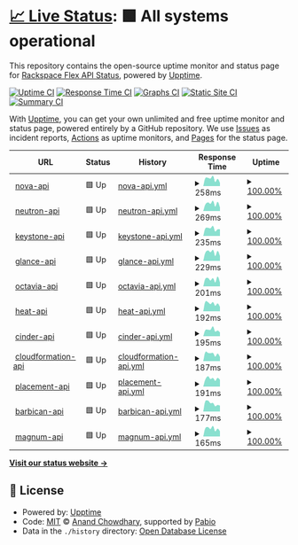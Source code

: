 # [📈 Live Status](https://status.api.dfw3.rackspacecloud.com/): <!--live status--> **🟩 All systems operational**

This repository contains the open-source uptime monitor and status page for [Rackspace Flex API Status](https://status.api.dfw3.rackspacecloud.com/), powered by [Upptime](https://github.com/upptime/upptime).

[![Uptime CI](https://github.com/the2hill/rs-flex-uptime-dfw/workflows/Uptime%20CI/badge.svg)](https://github.com/the2hill/rs-flex-uptime-dfw/actions?query=workflow%3A%22Uptime+CI%22)
[![Response Time CI](https://github.com/the2hill/rs-flex-uptime-dfw/workflows/Response%20Time%20CI/badge.svg)](https://github.com/the2hill/rs-flex-uptime-dfw/actions?query=workflow%3A%22Response+Time+CI%22)
[![Graphs CI](https://github.com/the2hill/rs-flex-uptime-dfw/workflows/Graphs%20CI/badge.svg)](https://github.com/the2hill/rs-flex-uptime-dfw/actions?query=workflow%3A%22Graphs+CI%22)
[![Static Site CI](https://github.com/the2hill/rs-flex-uptime-dfw/workflows/Static%20Site%20CI/badge.svg)](https://github.com/the2hill/rs-flex-uptime-dfw/actions?query=workflow%3A%22Static+Site+CI%22)
[![Summary CI](https://github.com/the2hill/rs-flex-uptime-dfw/workflows/Summary%20CI/badge.svg)](https://github.com/the2hill/rs-flex-uptime-dfw/actions?query=workflow%3A%22Summary+CI%22)

With [Upptime](https://upptime.js.org), you can get your own unlimited and free uptime monitor and status page, powered entirely by a GitHub repository. We use [Issues](https://github.com/the2hill/rs-flex-uptime-dfw/issues) as incident reports, [Actions](https://github.com/the2hill/rs-flex-uptime-dfw/actions) as uptime monitors, and [Pages](https://status.api.dfw3.rackspacecloud.com/) for the status page.

<!--start: status pages-->
<!-- This summary is generated by Upptime (https://github.com/upptime/upptime) -->
<!-- Do not edit this manually, your changes will be overwritten -->
<!-- prettier-ignore -->
| URL | Status | History | Response Time | Uptime |
| --- | ------ | ------- | ------------- | ------ |
| <img alt="" src="https://icons.duckduckgo.com/ip3/nova.api.dfw3.rackspacecloud.com.ico" height="13"> [nova-api](https://nova.api.dfw3.rackspacecloud.com) | 🟩 Up | [nova-api.yml](https://github.com/the2hill/rs-flex-uptime-dfw/commits/HEAD/history/nova-api.yml) | <details><summary><img alt="Response time graph" src="./graphs/nova-api/response-time-week.png" height="20"> 258ms</summary><br><a href="https://status.api.dfw3.rackspacecloud.com/history/nova-api"><img alt="Response time 292" src="https://img.shields.io/endpoint?url=https%3A%2F%2Fraw.githubusercontent.com%2Fthe2hill%2Frs-flex-uptime-dfw%2FHEAD%2Fapi%2Fnova-api%2Fresponse-time.json"></a><br><a href="https://status.api.dfw3.rackspacecloud.com/history/nova-api"><img alt="24-hour response time 368" src="https://img.shields.io/endpoint?url=https%3A%2F%2Fraw.githubusercontent.com%2Fthe2hill%2Frs-flex-uptime-dfw%2FHEAD%2Fapi%2Fnova-api%2Fresponse-time-day.json"></a><br><a href="https://status.api.dfw3.rackspacecloud.com/history/nova-api"><img alt="7-day response time 258" src="https://img.shields.io/endpoint?url=https%3A%2F%2Fraw.githubusercontent.com%2Fthe2hill%2Frs-flex-uptime-dfw%2FHEAD%2Fapi%2Fnova-api%2Fresponse-time-week.json"></a><br><a href="https://status.api.dfw3.rackspacecloud.com/history/nova-api"><img alt="30-day response time 244" src="https://img.shields.io/endpoint?url=https%3A%2F%2Fraw.githubusercontent.com%2Fthe2hill%2Frs-flex-uptime-dfw%2FHEAD%2Fapi%2Fnova-api%2Fresponse-time-month.json"></a><br><a href="https://status.api.dfw3.rackspacecloud.com/history/nova-api"><img alt="1-year response time 292" src="https://img.shields.io/endpoint?url=https%3A%2F%2Fraw.githubusercontent.com%2Fthe2hill%2Frs-flex-uptime-dfw%2FHEAD%2Fapi%2Fnova-api%2Fresponse-time-year.json"></a></details> | <details><summary><a href="https://status.api.dfw3.rackspacecloud.com/history/nova-api">100.00%</a></summary><a href="https://status.api.dfw3.rackspacecloud.com/history/nova-api"><img alt="All-time uptime 99.91%" src="https://img.shields.io/endpoint?url=https%3A%2F%2Fraw.githubusercontent.com%2Fthe2hill%2Frs-flex-uptime-dfw%2FHEAD%2Fapi%2Fnova-api%2Fuptime.json"></a><br><a href="https://status.api.dfw3.rackspacecloud.com/history/nova-api"><img alt="24-hour uptime 100.00%" src="https://img.shields.io/endpoint?url=https%3A%2F%2Fraw.githubusercontent.com%2Fthe2hill%2Frs-flex-uptime-dfw%2FHEAD%2Fapi%2Fnova-api%2Fuptime-day.json"></a><br><a href="https://status.api.dfw3.rackspacecloud.com/history/nova-api"><img alt="7-day uptime 100.00%" src="https://img.shields.io/endpoint?url=https%3A%2F%2Fraw.githubusercontent.com%2Fthe2hill%2Frs-flex-uptime-dfw%2FHEAD%2Fapi%2Fnova-api%2Fuptime-week.json"></a><br><a href="https://status.api.dfw3.rackspacecloud.com/history/nova-api"><img alt="30-day uptime 100.00%" src="https://img.shields.io/endpoint?url=https%3A%2F%2Fraw.githubusercontent.com%2Fthe2hill%2Frs-flex-uptime-dfw%2FHEAD%2Fapi%2Fnova-api%2Fuptime-month.json"></a><br><a href="https://status.api.dfw3.rackspacecloud.com/history/nova-api"><img alt="1-year uptime 99.91%" src="https://img.shields.io/endpoint?url=https%3A%2F%2Fraw.githubusercontent.com%2Fthe2hill%2Frs-flex-uptime-dfw%2FHEAD%2Fapi%2Fnova-api%2Fuptime-year.json"></a></details>
| <img alt="" src="https://icons.duckduckgo.com/ip3/neutron.api.dfw3.rackspacecloud.com.ico" height="13"> [neutron-api](https://neutron.api.dfw3.rackspacecloud.com) | 🟩 Up | [neutron-api.yml](https://github.com/the2hill/rs-flex-uptime-dfw/commits/HEAD/history/neutron-api.yml) | <details><summary><img alt="Response time graph" src="./graphs/neutron-api/response-time-week.png" height="20"> 269ms</summary><br><a href="https://status.api.dfw3.rackspacecloud.com/history/neutron-api"><img alt="Response time 252" src="https://img.shields.io/endpoint?url=https%3A%2F%2Fraw.githubusercontent.com%2Fthe2hill%2Frs-flex-uptime-dfw%2FHEAD%2Fapi%2Fneutron-api%2Fresponse-time.json"></a><br><a href="https://status.api.dfw3.rackspacecloud.com/history/neutron-api"><img alt="24-hour response time 355" src="https://img.shields.io/endpoint?url=https%3A%2F%2Fraw.githubusercontent.com%2Fthe2hill%2Frs-flex-uptime-dfw%2FHEAD%2Fapi%2Fneutron-api%2Fresponse-time-day.json"></a><br><a href="https://status.api.dfw3.rackspacecloud.com/history/neutron-api"><img alt="7-day response time 269" src="https://img.shields.io/endpoint?url=https%3A%2F%2Fraw.githubusercontent.com%2Fthe2hill%2Frs-flex-uptime-dfw%2FHEAD%2Fapi%2Fneutron-api%2Fresponse-time-week.json"></a><br><a href="https://status.api.dfw3.rackspacecloud.com/history/neutron-api"><img alt="30-day response time 242" src="https://img.shields.io/endpoint?url=https%3A%2F%2Fraw.githubusercontent.com%2Fthe2hill%2Frs-flex-uptime-dfw%2FHEAD%2Fapi%2Fneutron-api%2Fresponse-time-month.json"></a><br><a href="https://status.api.dfw3.rackspacecloud.com/history/neutron-api"><img alt="1-year response time 252" src="https://img.shields.io/endpoint?url=https%3A%2F%2Fraw.githubusercontent.com%2Fthe2hill%2Frs-flex-uptime-dfw%2FHEAD%2Fapi%2Fneutron-api%2Fresponse-time-year.json"></a></details> | <details><summary><a href="https://status.api.dfw3.rackspacecloud.com/history/neutron-api">100.00%</a></summary><a href="https://status.api.dfw3.rackspacecloud.com/history/neutron-api"><img alt="All-time uptime 99.93%" src="https://img.shields.io/endpoint?url=https%3A%2F%2Fraw.githubusercontent.com%2Fthe2hill%2Frs-flex-uptime-dfw%2FHEAD%2Fapi%2Fneutron-api%2Fuptime.json"></a><br><a href="https://status.api.dfw3.rackspacecloud.com/history/neutron-api"><img alt="24-hour uptime 100.00%" src="https://img.shields.io/endpoint?url=https%3A%2F%2Fraw.githubusercontent.com%2Fthe2hill%2Frs-flex-uptime-dfw%2FHEAD%2Fapi%2Fneutron-api%2Fuptime-day.json"></a><br><a href="https://status.api.dfw3.rackspacecloud.com/history/neutron-api"><img alt="7-day uptime 100.00%" src="https://img.shields.io/endpoint?url=https%3A%2F%2Fraw.githubusercontent.com%2Fthe2hill%2Frs-flex-uptime-dfw%2FHEAD%2Fapi%2Fneutron-api%2Fuptime-week.json"></a><br><a href="https://status.api.dfw3.rackspacecloud.com/history/neutron-api"><img alt="30-day uptime 100.00%" src="https://img.shields.io/endpoint?url=https%3A%2F%2Fraw.githubusercontent.com%2Fthe2hill%2Frs-flex-uptime-dfw%2FHEAD%2Fapi%2Fneutron-api%2Fuptime-month.json"></a><br><a href="https://status.api.dfw3.rackspacecloud.com/history/neutron-api"><img alt="1-year uptime 99.93%" src="https://img.shields.io/endpoint?url=https%3A%2F%2Fraw.githubusercontent.com%2Fthe2hill%2Frs-flex-uptime-dfw%2FHEAD%2Fapi%2Fneutron-api%2Fuptime-year.json"></a></details>
| <img alt="" src="https://icons.duckduckgo.com/ip3/keystone.api.dfw3.rackspacecloud.com.ico" height="13"> [keystone-api](https://keystone.api.dfw3.rackspacecloud.com/v3) | 🟩 Up | [keystone-api.yml](https://github.com/the2hill/rs-flex-uptime-dfw/commits/HEAD/history/keystone-api.yml) | <details><summary><img alt="Response time graph" src="./graphs/keystone-api/response-time-week.png" height="20"> 235ms</summary><br><a href="https://status.api.dfw3.rackspacecloud.com/history/keystone-api"><img alt="Response time 272" src="https://img.shields.io/endpoint?url=https%3A%2F%2Fraw.githubusercontent.com%2Fthe2hill%2Frs-flex-uptime-dfw%2FHEAD%2Fapi%2Fkeystone-api%2Fresponse-time.json"></a><br><a href="https://status.api.dfw3.rackspacecloud.com/history/keystone-api"><img alt="24-hour response time 295" src="https://img.shields.io/endpoint?url=https%3A%2F%2Fraw.githubusercontent.com%2Fthe2hill%2Frs-flex-uptime-dfw%2FHEAD%2Fapi%2Fkeystone-api%2Fresponse-time-day.json"></a><br><a href="https://status.api.dfw3.rackspacecloud.com/history/keystone-api"><img alt="7-day response time 235" src="https://img.shields.io/endpoint?url=https%3A%2F%2Fraw.githubusercontent.com%2Fthe2hill%2Frs-flex-uptime-dfw%2FHEAD%2Fapi%2Fkeystone-api%2Fresponse-time-week.json"></a><br><a href="https://status.api.dfw3.rackspacecloud.com/history/keystone-api"><img alt="30-day response time 218" src="https://img.shields.io/endpoint?url=https%3A%2F%2Fraw.githubusercontent.com%2Fthe2hill%2Frs-flex-uptime-dfw%2FHEAD%2Fapi%2Fkeystone-api%2Fresponse-time-month.json"></a><br><a href="https://status.api.dfw3.rackspacecloud.com/history/keystone-api"><img alt="1-year response time 272" src="https://img.shields.io/endpoint?url=https%3A%2F%2Fraw.githubusercontent.com%2Fthe2hill%2Frs-flex-uptime-dfw%2FHEAD%2Fapi%2Fkeystone-api%2Fresponse-time-year.json"></a></details> | <details><summary><a href="https://status.api.dfw3.rackspacecloud.com/history/keystone-api">100.00%</a></summary><a href="https://status.api.dfw3.rackspacecloud.com/history/keystone-api"><img alt="All-time uptime 99.93%" src="https://img.shields.io/endpoint?url=https%3A%2F%2Fraw.githubusercontent.com%2Fthe2hill%2Frs-flex-uptime-dfw%2FHEAD%2Fapi%2Fkeystone-api%2Fuptime.json"></a><br><a href="https://status.api.dfw3.rackspacecloud.com/history/keystone-api"><img alt="24-hour uptime 100.00%" src="https://img.shields.io/endpoint?url=https%3A%2F%2Fraw.githubusercontent.com%2Fthe2hill%2Frs-flex-uptime-dfw%2FHEAD%2Fapi%2Fkeystone-api%2Fuptime-day.json"></a><br><a href="https://status.api.dfw3.rackspacecloud.com/history/keystone-api"><img alt="7-day uptime 100.00%" src="https://img.shields.io/endpoint?url=https%3A%2F%2Fraw.githubusercontent.com%2Fthe2hill%2Frs-flex-uptime-dfw%2FHEAD%2Fapi%2Fkeystone-api%2Fuptime-week.json"></a><br><a href="https://status.api.dfw3.rackspacecloud.com/history/keystone-api"><img alt="30-day uptime 100.00%" src="https://img.shields.io/endpoint?url=https%3A%2F%2Fraw.githubusercontent.com%2Fthe2hill%2Frs-flex-uptime-dfw%2FHEAD%2Fapi%2Fkeystone-api%2Fuptime-month.json"></a><br><a href="https://status.api.dfw3.rackspacecloud.com/history/keystone-api"><img alt="1-year uptime 99.93%" src="https://img.shields.io/endpoint?url=https%3A%2F%2Fraw.githubusercontent.com%2Fthe2hill%2Frs-flex-uptime-dfw%2FHEAD%2Fapi%2Fkeystone-api%2Fuptime-year.json"></a></details>
| <img alt="" src="https://icons.duckduckgo.com/ip3/glance.api.dfw3.rackspacecloud.com.ico" height="13"> [glance-api](https://glance.api.dfw3.rackspacecloud.com) | 🟩 Up | [glance-api.yml](https://github.com/the2hill/rs-flex-uptime-dfw/commits/HEAD/history/glance-api.yml) | <details><summary><img alt="Response time graph" src="./graphs/glance-api/response-time-week.png" height="20"> 229ms</summary><br><a href="https://status.api.dfw3.rackspacecloud.com/history/glance-api"><img alt="Response time 276" src="https://img.shields.io/endpoint?url=https%3A%2F%2Fraw.githubusercontent.com%2Fthe2hill%2Frs-flex-uptime-dfw%2FHEAD%2Fapi%2Fglance-api%2Fresponse-time.json"></a><br><a href="https://status.api.dfw3.rackspacecloud.com/history/glance-api"><img alt="24-hour response time 275" src="https://img.shields.io/endpoint?url=https%3A%2F%2Fraw.githubusercontent.com%2Fthe2hill%2Frs-flex-uptime-dfw%2FHEAD%2Fapi%2Fglance-api%2Fresponse-time-day.json"></a><br><a href="https://status.api.dfw3.rackspacecloud.com/history/glance-api"><img alt="7-day response time 229" src="https://img.shields.io/endpoint?url=https%3A%2F%2Fraw.githubusercontent.com%2Fthe2hill%2Frs-flex-uptime-dfw%2FHEAD%2Fapi%2Fglance-api%2Fresponse-time-week.json"></a><br><a href="https://status.api.dfw3.rackspacecloud.com/history/glance-api"><img alt="30-day response time 204" src="https://img.shields.io/endpoint?url=https%3A%2F%2Fraw.githubusercontent.com%2Fthe2hill%2Frs-flex-uptime-dfw%2FHEAD%2Fapi%2Fglance-api%2Fresponse-time-month.json"></a><br><a href="https://status.api.dfw3.rackspacecloud.com/history/glance-api"><img alt="1-year response time 276" src="https://img.shields.io/endpoint?url=https%3A%2F%2Fraw.githubusercontent.com%2Fthe2hill%2Frs-flex-uptime-dfw%2FHEAD%2Fapi%2Fglance-api%2Fresponse-time-year.json"></a></details> | <details><summary><a href="https://status.api.dfw3.rackspacecloud.com/history/glance-api">100.00%</a></summary><a href="https://status.api.dfw3.rackspacecloud.com/history/glance-api"><img alt="All-time uptime 99.90%" src="https://img.shields.io/endpoint?url=https%3A%2F%2Fraw.githubusercontent.com%2Fthe2hill%2Frs-flex-uptime-dfw%2FHEAD%2Fapi%2Fglance-api%2Fuptime.json"></a><br><a href="https://status.api.dfw3.rackspacecloud.com/history/glance-api"><img alt="24-hour uptime 100.00%" src="https://img.shields.io/endpoint?url=https%3A%2F%2Fraw.githubusercontent.com%2Fthe2hill%2Frs-flex-uptime-dfw%2FHEAD%2Fapi%2Fglance-api%2Fuptime-day.json"></a><br><a href="https://status.api.dfw3.rackspacecloud.com/history/glance-api"><img alt="7-day uptime 100.00%" src="https://img.shields.io/endpoint?url=https%3A%2F%2Fraw.githubusercontent.com%2Fthe2hill%2Frs-flex-uptime-dfw%2FHEAD%2Fapi%2Fglance-api%2Fuptime-week.json"></a><br><a href="https://status.api.dfw3.rackspacecloud.com/history/glance-api"><img alt="30-day uptime 99.93%" src="https://img.shields.io/endpoint?url=https%3A%2F%2Fraw.githubusercontent.com%2Fthe2hill%2Frs-flex-uptime-dfw%2FHEAD%2Fapi%2Fglance-api%2Fuptime-month.json"></a><br><a href="https://status.api.dfw3.rackspacecloud.com/history/glance-api"><img alt="1-year uptime 99.90%" src="https://img.shields.io/endpoint?url=https%3A%2F%2Fraw.githubusercontent.com%2Fthe2hill%2Frs-flex-uptime-dfw%2FHEAD%2Fapi%2Fglance-api%2Fuptime-year.json"></a></details>
| <img alt="" src="https://icons.duckduckgo.com/ip3/octavia.api.dfw3.rackspacecloud.com.ico" height="13"> [octavia-api](https://octavia.api.dfw3.rackspacecloud.com) | 🟩 Up | [octavia-api.yml](https://github.com/the2hill/rs-flex-uptime-dfw/commits/HEAD/history/octavia-api.yml) | <details><summary><img alt="Response time graph" src="./graphs/octavia-api/response-time-week.png" height="20"> 201ms</summary><br><a href="https://status.api.dfw3.rackspacecloud.com/history/octavia-api"><img alt="Response time 289" src="https://img.shields.io/endpoint?url=https%3A%2F%2Fraw.githubusercontent.com%2Fthe2hill%2Frs-flex-uptime-dfw%2FHEAD%2Fapi%2Foctavia-api%2Fresponse-time.json"></a><br><a href="https://status.api.dfw3.rackspacecloud.com/history/octavia-api"><img alt="24-hour response time 181" src="https://img.shields.io/endpoint?url=https%3A%2F%2Fraw.githubusercontent.com%2Fthe2hill%2Frs-flex-uptime-dfw%2FHEAD%2Fapi%2Foctavia-api%2Fresponse-time-day.json"></a><br><a href="https://status.api.dfw3.rackspacecloud.com/history/octavia-api"><img alt="7-day response time 201" src="https://img.shields.io/endpoint?url=https%3A%2F%2Fraw.githubusercontent.com%2Fthe2hill%2Frs-flex-uptime-dfw%2FHEAD%2Fapi%2Foctavia-api%2Fresponse-time-week.json"></a><br><a href="https://status.api.dfw3.rackspacecloud.com/history/octavia-api"><img alt="30-day response time 202" src="https://img.shields.io/endpoint?url=https%3A%2F%2Fraw.githubusercontent.com%2Fthe2hill%2Frs-flex-uptime-dfw%2FHEAD%2Fapi%2Foctavia-api%2Fresponse-time-month.json"></a><br><a href="https://status.api.dfw3.rackspacecloud.com/history/octavia-api"><img alt="1-year response time 289" src="https://img.shields.io/endpoint?url=https%3A%2F%2Fraw.githubusercontent.com%2Fthe2hill%2Frs-flex-uptime-dfw%2FHEAD%2Fapi%2Foctavia-api%2Fresponse-time-year.json"></a></details> | <details><summary><a href="https://status.api.dfw3.rackspacecloud.com/history/octavia-api">100.00%</a></summary><a href="https://status.api.dfw3.rackspacecloud.com/history/octavia-api"><img alt="All-time uptime 99.93%" src="https://img.shields.io/endpoint?url=https%3A%2F%2Fraw.githubusercontent.com%2Fthe2hill%2Frs-flex-uptime-dfw%2FHEAD%2Fapi%2Foctavia-api%2Fuptime.json"></a><br><a href="https://status.api.dfw3.rackspacecloud.com/history/octavia-api"><img alt="24-hour uptime 100.00%" src="https://img.shields.io/endpoint?url=https%3A%2F%2Fraw.githubusercontent.com%2Fthe2hill%2Frs-flex-uptime-dfw%2FHEAD%2Fapi%2Foctavia-api%2Fuptime-day.json"></a><br><a href="https://status.api.dfw3.rackspacecloud.com/history/octavia-api"><img alt="7-day uptime 100.00%" src="https://img.shields.io/endpoint?url=https%3A%2F%2Fraw.githubusercontent.com%2Fthe2hill%2Frs-flex-uptime-dfw%2FHEAD%2Fapi%2Foctavia-api%2Fuptime-week.json"></a><br><a href="https://status.api.dfw3.rackspacecloud.com/history/octavia-api"><img alt="30-day uptime 100.00%" src="https://img.shields.io/endpoint?url=https%3A%2F%2Fraw.githubusercontent.com%2Fthe2hill%2Frs-flex-uptime-dfw%2FHEAD%2Fapi%2Foctavia-api%2Fuptime-month.json"></a><br><a href="https://status.api.dfw3.rackspacecloud.com/history/octavia-api"><img alt="1-year uptime 99.93%" src="https://img.shields.io/endpoint?url=https%3A%2F%2Fraw.githubusercontent.com%2Fthe2hill%2Frs-flex-uptime-dfw%2FHEAD%2Fapi%2Foctavia-api%2Fuptime-year.json"></a></details>
| <img alt="" src="https://icons.duckduckgo.com/ip3/heat.api.dfw3.rackspacecloud.com.ico" height="13"> [heat-api](https://heat.api.dfw3.rackspacecloud.com) | 🟩 Up | [heat-api.yml](https://github.com/the2hill/rs-flex-uptime-dfw/commits/HEAD/history/heat-api.yml) | <details><summary><img alt="Response time graph" src="./graphs/heat-api/response-time-week.png" height="20"> 192ms</summary><br><a href="https://status.api.dfw3.rackspacecloud.com/history/heat-api"><img alt="Response time 218" src="https://img.shields.io/endpoint?url=https%3A%2F%2Fraw.githubusercontent.com%2Fthe2hill%2Frs-flex-uptime-dfw%2FHEAD%2Fapi%2Fheat-api%2Fresponse-time.json"></a><br><a href="https://status.api.dfw3.rackspacecloud.com/history/heat-api"><img alt="24-hour response time 199" src="https://img.shields.io/endpoint?url=https%3A%2F%2Fraw.githubusercontent.com%2Fthe2hill%2Frs-flex-uptime-dfw%2FHEAD%2Fapi%2Fheat-api%2Fresponse-time-day.json"></a><br><a href="https://status.api.dfw3.rackspacecloud.com/history/heat-api"><img alt="7-day response time 192" src="https://img.shields.io/endpoint?url=https%3A%2F%2Fraw.githubusercontent.com%2Fthe2hill%2Frs-flex-uptime-dfw%2FHEAD%2Fapi%2Fheat-api%2Fresponse-time-week.json"></a><br><a href="https://status.api.dfw3.rackspacecloud.com/history/heat-api"><img alt="30-day response time 199" src="https://img.shields.io/endpoint?url=https%3A%2F%2Fraw.githubusercontent.com%2Fthe2hill%2Frs-flex-uptime-dfw%2FHEAD%2Fapi%2Fheat-api%2Fresponse-time-month.json"></a><br><a href="https://status.api.dfw3.rackspacecloud.com/history/heat-api"><img alt="1-year response time 218" src="https://img.shields.io/endpoint?url=https%3A%2F%2Fraw.githubusercontent.com%2Fthe2hill%2Frs-flex-uptime-dfw%2FHEAD%2Fapi%2Fheat-api%2Fresponse-time-year.json"></a></details> | <details><summary><a href="https://status.api.dfw3.rackspacecloud.com/history/heat-api">100.00%</a></summary><a href="https://status.api.dfw3.rackspacecloud.com/history/heat-api"><img alt="All-time uptime 99.93%" src="https://img.shields.io/endpoint?url=https%3A%2F%2Fraw.githubusercontent.com%2Fthe2hill%2Frs-flex-uptime-dfw%2FHEAD%2Fapi%2Fheat-api%2Fuptime.json"></a><br><a href="https://status.api.dfw3.rackspacecloud.com/history/heat-api"><img alt="24-hour uptime 100.00%" src="https://img.shields.io/endpoint?url=https%3A%2F%2Fraw.githubusercontent.com%2Fthe2hill%2Frs-flex-uptime-dfw%2FHEAD%2Fapi%2Fheat-api%2Fuptime-day.json"></a><br><a href="https://status.api.dfw3.rackspacecloud.com/history/heat-api"><img alt="7-day uptime 100.00%" src="https://img.shields.io/endpoint?url=https%3A%2F%2Fraw.githubusercontent.com%2Fthe2hill%2Frs-flex-uptime-dfw%2FHEAD%2Fapi%2Fheat-api%2Fuptime-week.json"></a><br><a href="https://status.api.dfw3.rackspacecloud.com/history/heat-api"><img alt="30-day uptime 100.00%" src="https://img.shields.io/endpoint?url=https%3A%2F%2Fraw.githubusercontent.com%2Fthe2hill%2Frs-flex-uptime-dfw%2FHEAD%2Fapi%2Fheat-api%2Fuptime-month.json"></a><br><a href="https://status.api.dfw3.rackspacecloud.com/history/heat-api"><img alt="1-year uptime 99.93%" src="https://img.shields.io/endpoint?url=https%3A%2F%2Fraw.githubusercontent.com%2Fthe2hill%2Frs-flex-uptime-dfw%2FHEAD%2Fapi%2Fheat-api%2Fuptime-year.json"></a></details>
| <img alt="" src="https://icons.duckduckgo.com/ip3/cinder.api.dfw3.rackspacecloud.com.ico" height="13"> [cinder-api](https://cinder.api.dfw3.rackspacecloud.com) | 🟩 Up | [cinder-api.yml](https://github.com/the2hill/rs-flex-uptime-dfw/commits/HEAD/history/cinder-api.yml) | <details><summary><img alt="Response time graph" src="./graphs/cinder-api/response-time-week.png" height="20"> 195ms</summary><br><a href="https://status.api.dfw3.rackspacecloud.com/history/cinder-api"><img alt="Response time 274" src="https://img.shields.io/endpoint?url=https%3A%2F%2Fraw.githubusercontent.com%2Fthe2hill%2Frs-flex-uptime-dfw%2FHEAD%2Fapi%2Fcinder-api%2Fresponse-time.json"></a><br><a href="https://status.api.dfw3.rackspacecloud.com/history/cinder-api"><img alt="24-hour response time 230" src="https://img.shields.io/endpoint?url=https%3A%2F%2Fraw.githubusercontent.com%2Fthe2hill%2Frs-flex-uptime-dfw%2FHEAD%2Fapi%2Fcinder-api%2Fresponse-time-day.json"></a><br><a href="https://status.api.dfw3.rackspacecloud.com/history/cinder-api"><img alt="7-day response time 195" src="https://img.shields.io/endpoint?url=https%3A%2F%2Fraw.githubusercontent.com%2Fthe2hill%2Frs-flex-uptime-dfw%2FHEAD%2Fapi%2Fcinder-api%2Fresponse-time-week.json"></a><br><a href="https://status.api.dfw3.rackspacecloud.com/history/cinder-api"><img alt="30-day response time 179" src="https://img.shields.io/endpoint?url=https%3A%2F%2Fraw.githubusercontent.com%2Fthe2hill%2Frs-flex-uptime-dfw%2FHEAD%2Fapi%2Fcinder-api%2Fresponse-time-month.json"></a><br><a href="https://status.api.dfw3.rackspacecloud.com/history/cinder-api"><img alt="1-year response time 274" src="https://img.shields.io/endpoint?url=https%3A%2F%2Fraw.githubusercontent.com%2Fthe2hill%2Frs-flex-uptime-dfw%2FHEAD%2Fapi%2Fcinder-api%2Fresponse-time-year.json"></a></details> | <details><summary><a href="https://status.api.dfw3.rackspacecloud.com/history/cinder-api">100.00%</a></summary><a href="https://status.api.dfw3.rackspacecloud.com/history/cinder-api"><img alt="All-time uptime 99.93%" src="https://img.shields.io/endpoint?url=https%3A%2F%2Fraw.githubusercontent.com%2Fthe2hill%2Frs-flex-uptime-dfw%2FHEAD%2Fapi%2Fcinder-api%2Fuptime.json"></a><br><a href="https://status.api.dfw3.rackspacecloud.com/history/cinder-api"><img alt="24-hour uptime 100.00%" src="https://img.shields.io/endpoint?url=https%3A%2F%2Fraw.githubusercontent.com%2Fthe2hill%2Frs-flex-uptime-dfw%2FHEAD%2Fapi%2Fcinder-api%2Fuptime-day.json"></a><br><a href="https://status.api.dfw3.rackspacecloud.com/history/cinder-api"><img alt="7-day uptime 100.00%" src="https://img.shields.io/endpoint?url=https%3A%2F%2Fraw.githubusercontent.com%2Fthe2hill%2Frs-flex-uptime-dfw%2FHEAD%2Fapi%2Fcinder-api%2Fuptime-week.json"></a><br><a href="https://status.api.dfw3.rackspacecloud.com/history/cinder-api"><img alt="30-day uptime 100.00%" src="https://img.shields.io/endpoint?url=https%3A%2F%2Fraw.githubusercontent.com%2Fthe2hill%2Frs-flex-uptime-dfw%2FHEAD%2Fapi%2Fcinder-api%2Fuptime-month.json"></a><br><a href="https://status.api.dfw3.rackspacecloud.com/history/cinder-api"><img alt="1-year uptime 99.93%" src="https://img.shields.io/endpoint?url=https%3A%2F%2Fraw.githubusercontent.com%2Fthe2hill%2Frs-flex-uptime-dfw%2FHEAD%2Fapi%2Fcinder-api%2Fuptime-year.json"></a></details>
| <img alt="" src="https://icons.duckduckgo.com/ip3/cloudformation.api.dfw3.rackspacecloud.com.ico" height="13"> [cloudformation-api](https://cloudformation.api.dfw3.rackspacecloud.com) | 🟩 Up | [cloudformation-api.yml](https://github.com/the2hill/rs-flex-uptime-dfw/commits/HEAD/history/cloudformation-api.yml) | <details><summary><img alt="Response time graph" src="./graphs/cloudformation-api/response-time-week.png" height="20"> 187ms</summary><br><a href="https://status.api.dfw3.rackspacecloud.com/history/cloudformation-api"><img alt="Response time 246" src="https://img.shields.io/endpoint?url=https%3A%2F%2Fraw.githubusercontent.com%2Fthe2hill%2Frs-flex-uptime-dfw%2FHEAD%2Fapi%2Fcloudformation-api%2Fresponse-time.json"></a><br><a href="https://status.api.dfw3.rackspacecloud.com/history/cloudformation-api"><img alt="24-hour response time 232" src="https://img.shields.io/endpoint?url=https%3A%2F%2Fraw.githubusercontent.com%2Fthe2hill%2Frs-flex-uptime-dfw%2FHEAD%2Fapi%2Fcloudformation-api%2Fresponse-time-day.json"></a><br><a href="https://status.api.dfw3.rackspacecloud.com/history/cloudformation-api"><img alt="7-day response time 187" src="https://img.shields.io/endpoint?url=https%3A%2F%2Fraw.githubusercontent.com%2Fthe2hill%2Frs-flex-uptime-dfw%2FHEAD%2Fapi%2Fcloudformation-api%2Fresponse-time-week.json"></a><br><a href="https://status.api.dfw3.rackspacecloud.com/history/cloudformation-api"><img alt="30-day response time 191" src="https://img.shields.io/endpoint?url=https%3A%2F%2Fraw.githubusercontent.com%2Fthe2hill%2Frs-flex-uptime-dfw%2FHEAD%2Fapi%2Fcloudformation-api%2Fresponse-time-month.json"></a><br><a href="https://status.api.dfw3.rackspacecloud.com/history/cloudformation-api"><img alt="1-year response time 246" src="https://img.shields.io/endpoint?url=https%3A%2F%2Fraw.githubusercontent.com%2Fthe2hill%2Frs-flex-uptime-dfw%2FHEAD%2Fapi%2Fcloudformation-api%2Fresponse-time-year.json"></a></details> | <details><summary><a href="https://status.api.dfw3.rackspacecloud.com/history/cloudformation-api">100.00%</a></summary><a href="https://status.api.dfw3.rackspacecloud.com/history/cloudformation-api"><img alt="All-time uptime 99.93%" src="https://img.shields.io/endpoint?url=https%3A%2F%2Fraw.githubusercontent.com%2Fthe2hill%2Frs-flex-uptime-dfw%2FHEAD%2Fapi%2Fcloudformation-api%2Fuptime.json"></a><br><a href="https://status.api.dfw3.rackspacecloud.com/history/cloudformation-api"><img alt="24-hour uptime 100.00%" src="https://img.shields.io/endpoint?url=https%3A%2F%2Fraw.githubusercontent.com%2Fthe2hill%2Frs-flex-uptime-dfw%2FHEAD%2Fapi%2Fcloudformation-api%2Fuptime-day.json"></a><br><a href="https://status.api.dfw3.rackspacecloud.com/history/cloudformation-api"><img alt="7-day uptime 100.00%" src="https://img.shields.io/endpoint?url=https%3A%2F%2Fraw.githubusercontent.com%2Fthe2hill%2Frs-flex-uptime-dfw%2FHEAD%2Fapi%2Fcloudformation-api%2Fuptime-week.json"></a><br><a href="https://status.api.dfw3.rackspacecloud.com/history/cloudformation-api"><img alt="30-day uptime 100.00%" src="https://img.shields.io/endpoint?url=https%3A%2F%2Fraw.githubusercontent.com%2Fthe2hill%2Frs-flex-uptime-dfw%2FHEAD%2Fapi%2Fcloudformation-api%2Fuptime-month.json"></a><br><a href="https://status.api.dfw3.rackspacecloud.com/history/cloudformation-api"><img alt="1-year uptime 99.93%" src="https://img.shields.io/endpoint?url=https%3A%2F%2Fraw.githubusercontent.com%2Fthe2hill%2Frs-flex-uptime-dfw%2FHEAD%2Fapi%2Fcloudformation-api%2Fuptime-year.json"></a></details>
| <img alt="" src="https://icons.duckduckgo.com/ip3/placement.api.dfw3.rackspacecloud.com.ico" height="13"> [placement-api](https://placement.api.dfw3.rackspacecloud.com) | 🟩 Up | [placement-api.yml](https://github.com/the2hill/rs-flex-uptime-dfw/commits/HEAD/history/placement-api.yml) | <details><summary><img alt="Response time graph" src="./graphs/placement-api/response-time-week.png" height="20"> 191ms</summary><br><a href="https://status.api.dfw3.rackspacecloud.com/history/placement-api"><img alt="Response time 260" src="https://img.shields.io/endpoint?url=https%3A%2F%2Fraw.githubusercontent.com%2Fthe2hill%2Frs-flex-uptime-dfw%2FHEAD%2Fapi%2Fplacement-api%2Fresponse-time.json"></a><br><a href="https://status.api.dfw3.rackspacecloud.com/history/placement-api"><img alt="24-hour response time 278" src="https://img.shields.io/endpoint?url=https%3A%2F%2Fraw.githubusercontent.com%2Fthe2hill%2Frs-flex-uptime-dfw%2FHEAD%2Fapi%2Fplacement-api%2Fresponse-time-day.json"></a><br><a href="https://status.api.dfw3.rackspacecloud.com/history/placement-api"><img alt="7-day response time 191" src="https://img.shields.io/endpoint?url=https%3A%2F%2Fraw.githubusercontent.com%2Fthe2hill%2Frs-flex-uptime-dfw%2FHEAD%2Fapi%2Fplacement-api%2Fresponse-time-week.json"></a><br><a href="https://status.api.dfw3.rackspacecloud.com/history/placement-api"><img alt="30-day response time 178" src="https://img.shields.io/endpoint?url=https%3A%2F%2Fraw.githubusercontent.com%2Fthe2hill%2Frs-flex-uptime-dfw%2FHEAD%2Fapi%2Fplacement-api%2Fresponse-time-month.json"></a><br><a href="https://status.api.dfw3.rackspacecloud.com/history/placement-api"><img alt="1-year response time 260" src="https://img.shields.io/endpoint?url=https%3A%2F%2Fraw.githubusercontent.com%2Fthe2hill%2Frs-flex-uptime-dfw%2FHEAD%2Fapi%2Fplacement-api%2Fresponse-time-year.json"></a></details> | <details><summary><a href="https://status.api.dfw3.rackspacecloud.com/history/placement-api">100.00%</a></summary><a href="https://status.api.dfw3.rackspacecloud.com/history/placement-api"><img alt="All-time uptime 99.93%" src="https://img.shields.io/endpoint?url=https%3A%2F%2Fraw.githubusercontent.com%2Fthe2hill%2Frs-flex-uptime-dfw%2FHEAD%2Fapi%2Fplacement-api%2Fuptime.json"></a><br><a href="https://status.api.dfw3.rackspacecloud.com/history/placement-api"><img alt="24-hour uptime 100.00%" src="https://img.shields.io/endpoint?url=https%3A%2F%2Fraw.githubusercontent.com%2Fthe2hill%2Frs-flex-uptime-dfw%2FHEAD%2Fapi%2Fplacement-api%2Fuptime-day.json"></a><br><a href="https://status.api.dfw3.rackspacecloud.com/history/placement-api"><img alt="7-day uptime 100.00%" src="https://img.shields.io/endpoint?url=https%3A%2F%2Fraw.githubusercontent.com%2Fthe2hill%2Frs-flex-uptime-dfw%2FHEAD%2Fapi%2Fplacement-api%2Fuptime-week.json"></a><br><a href="https://status.api.dfw3.rackspacecloud.com/history/placement-api"><img alt="30-day uptime 100.00%" src="https://img.shields.io/endpoint?url=https%3A%2F%2Fraw.githubusercontent.com%2Fthe2hill%2Frs-flex-uptime-dfw%2FHEAD%2Fapi%2Fplacement-api%2Fuptime-month.json"></a><br><a href="https://status.api.dfw3.rackspacecloud.com/history/placement-api"><img alt="1-year uptime 99.93%" src="https://img.shields.io/endpoint?url=https%3A%2F%2Fraw.githubusercontent.com%2Fthe2hill%2Frs-flex-uptime-dfw%2FHEAD%2Fapi%2Fplacement-api%2Fuptime-year.json"></a></details>
| <img alt="" src="https://icons.duckduckgo.com/ip3/barbican.api.dfw3.rackspacecloud.com.ico" height="13"> [barbican-api](https://barbican.api.dfw3.rackspacecloud.com) | 🟩 Up | [barbican-api.yml](https://github.com/the2hill/rs-flex-uptime-dfw/commits/HEAD/history/barbican-api.yml) | <details><summary><img alt="Response time graph" src="./graphs/barbican-api/response-time-week.png" height="20"> 177ms</summary><br><a href="https://status.api.dfw3.rackspacecloud.com/history/barbican-api"><img alt="Response time 232" src="https://img.shields.io/endpoint?url=https%3A%2F%2Fraw.githubusercontent.com%2Fthe2hill%2Frs-flex-uptime-dfw%2FHEAD%2Fapi%2Fbarbican-api%2Fresponse-time.json"></a><br><a href="https://status.api.dfw3.rackspacecloud.com/history/barbican-api"><img alt="24-hour response time 229" src="https://img.shields.io/endpoint?url=https%3A%2F%2Fraw.githubusercontent.com%2Fthe2hill%2Frs-flex-uptime-dfw%2FHEAD%2Fapi%2Fbarbican-api%2Fresponse-time-day.json"></a><br><a href="https://status.api.dfw3.rackspacecloud.com/history/barbican-api"><img alt="7-day response time 177" src="https://img.shields.io/endpoint?url=https%3A%2F%2Fraw.githubusercontent.com%2Fthe2hill%2Frs-flex-uptime-dfw%2FHEAD%2Fapi%2Fbarbican-api%2Fresponse-time-week.json"></a><br><a href="https://status.api.dfw3.rackspacecloud.com/history/barbican-api"><img alt="30-day response time 175" src="https://img.shields.io/endpoint?url=https%3A%2F%2Fraw.githubusercontent.com%2Fthe2hill%2Frs-flex-uptime-dfw%2FHEAD%2Fapi%2Fbarbican-api%2Fresponse-time-month.json"></a><br><a href="https://status.api.dfw3.rackspacecloud.com/history/barbican-api"><img alt="1-year response time 232" src="https://img.shields.io/endpoint?url=https%3A%2F%2Fraw.githubusercontent.com%2Fthe2hill%2Frs-flex-uptime-dfw%2FHEAD%2Fapi%2Fbarbican-api%2Fresponse-time-year.json"></a></details> | <details><summary><a href="https://status.api.dfw3.rackspacecloud.com/history/barbican-api">100.00%</a></summary><a href="https://status.api.dfw3.rackspacecloud.com/history/barbican-api"><img alt="All-time uptime 99.93%" src="https://img.shields.io/endpoint?url=https%3A%2F%2Fraw.githubusercontent.com%2Fthe2hill%2Frs-flex-uptime-dfw%2FHEAD%2Fapi%2Fbarbican-api%2Fuptime.json"></a><br><a href="https://status.api.dfw3.rackspacecloud.com/history/barbican-api"><img alt="24-hour uptime 100.00%" src="https://img.shields.io/endpoint?url=https%3A%2F%2Fraw.githubusercontent.com%2Fthe2hill%2Frs-flex-uptime-dfw%2FHEAD%2Fapi%2Fbarbican-api%2Fuptime-day.json"></a><br><a href="https://status.api.dfw3.rackspacecloud.com/history/barbican-api"><img alt="7-day uptime 100.00%" src="https://img.shields.io/endpoint?url=https%3A%2F%2Fraw.githubusercontent.com%2Fthe2hill%2Frs-flex-uptime-dfw%2FHEAD%2Fapi%2Fbarbican-api%2Fuptime-week.json"></a><br><a href="https://status.api.dfw3.rackspacecloud.com/history/barbican-api"><img alt="30-day uptime 100.00%" src="https://img.shields.io/endpoint?url=https%3A%2F%2Fraw.githubusercontent.com%2Fthe2hill%2Frs-flex-uptime-dfw%2FHEAD%2Fapi%2Fbarbican-api%2Fuptime-month.json"></a><br><a href="https://status.api.dfw3.rackspacecloud.com/history/barbican-api"><img alt="1-year uptime 99.93%" src="https://img.shields.io/endpoint?url=https%3A%2F%2Fraw.githubusercontent.com%2Fthe2hill%2Frs-flex-uptime-dfw%2FHEAD%2Fapi%2Fbarbican-api%2Fuptime-year.json"></a></details>
| <img alt="" src="https://icons.duckduckgo.com/ip3/magnum.api.dfw3.rackspacecloud.com.ico" height="13"> [magnum-api](https://magnum.api.dfw3.rackspacecloud.com) | 🟩 Up | [magnum-api.yml](https://github.com/the2hill/rs-flex-uptime-dfw/commits/HEAD/history/magnum-api.yml) | <details><summary><img alt="Response time graph" src="./graphs/magnum-api/response-time-week.png" height="20"> 165ms</summary><br><a href="https://status.api.dfw3.rackspacecloud.com/history/magnum-api"><img alt="Response time 262" src="https://img.shields.io/endpoint?url=https%3A%2F%2Fraw.githubusercontent.com%2Fthe2hill%2Frs-flex-uptime-dfw%2FHEAD%2Fapi%2Fmagnum-api%2Fresponse-time.json"></a><br><a href="https://status.api.dfw3.rackspacecloud.com/history/magnum-api"><img alt="24-hour response time 158" src="https://img.shields.io/endpoint?url=https%3A%2F%2Fraw.githubusercontent.com%2Fthe2hill%2Frs-flex-uptime-dfw%2FHEAD%2Fapi%2Fmagnum-api%2Fresponse-time-day.json"></a><br><a href="https://status.api.dfw3.rackspacecloud.com/history/magnum-api"><img alt="7-day response time 165" src="https://img.shields.io/endpoint?url=https%3A%2F%2Fraw.githubusercontent.com%2Fthe2hill%2Frs-flex-uptime-dfw%2FHEAD%2Fapi%2Fmagnum-api%2Fresponse-time-week.json"></a><br><a href="https://status.api.dfw3.rackspacecloud.com/history/magnum-api"><img alt="30-day response time 172" src="https://img.shields.io/endpoint?url=https%3A%2F%2Fraw.githubusercontent.com%2Fthe2hill%2Frs-flex-uptime-dfw%2FHEAD%2Fapi%2Fmagnum-api%2Fresponse-time-month.json"></a><br><a href="https://status.api.dfw3.rackspacecloud.com/history/magnum-api"><img alt="1-year response time 262" src="https://img.shields.io/endpoint?url=https%3A%2F%2Fraw.githubusercontent.com%2Fthe2hill%2Frs-flex-uptime-dfw%2FHEAD%2Fapi%2Fmagnum-api%2Fresponse-time-year.json"></a></details> | <details><summary><a href="https://status.api.dfw3.rackspacecloud.com/history/magnum-api">100.00%</a></summary><a href="https://status.api.dfw3.rackspacecloud.com/history/magnum-api"><img alt="All-time uptime 99.93%" src="https://img.shields.io/endpoint?url=https%3A%2F%2Fraw.githubusercontent.com%2Fthe2hill%2Frs-flex-uptime-dfw%2FHEAD%2Fapi%2Fmagnum-api%2Fuptime.json"></a><br><a href="https://status.api.dfw3.rackspacecloud.com/history/magnum-api"><img alt="24-hour uptime 100.00%" src="https://img.shields.io/endpoint?url=https%3A%2F%2Fraw.githubusercontent.com%2Fthe2hill%2Frs-flex-uptime-dfw%2FHEAD%2Fapi%2Fmagnum-api%2Fuptime-day.json"></a><br><a href="https://status.api.dfw3.rackspacecloud.com/history/magnum-api"><img alt="7-day uptime 100.00%" src="https://img.shields.io/endpoint?url=https%3A%2F%2Fraw.githubusercontent.com%2Fthe2hill%2Frs-flex-uptime-dfw%2FHEAD%2Fapi%2Fmagnum-api%2Fuptime-week.json"></a><br><a href="https://status.api.dfw3.rackspacecloud.com/history/magnum-api"><img alt="30-day uptime 100.00%" src="https://img.shields.io/endpoint?url=https%3A%2F%2Fraw.githubusercontent.com%2Fthe2hill%2Frs-flex-uptime-dfw%2FHEAD%2Fapi%2Fmagnum-api%2Fuptime-month.json"></a><br><a href="https://status.api.dfw3.rackspacecloud.com/history/magnum-api"><img alt="1-year uptime 99.93%" src="https://img.shields.io/endpoint?url=https%3A%2F%2Fraw.githubusercontent.com%2Fthe2hill%2Frs-flex-uptime-dfw%2FHEAD%2Fapi%2Fmagnum-api%2Fuptime-year.json"></a></details>

<!--end: status pages-->

[**Visit our status website →**](https://status.api.dfw3.rackspacecloud.com/)

## 📄 License

- Powered by: [Upptime](https://github.com/upptime/upptime)
- Code: [MIT](./LICENSE) © [Anand Chowdhary](https://anandchowdhary.com), supported by [Pabio](https://pabio.com)
- Data in the `./history` directory: [Open Database License](https://opendatacommons.org/licenses/odbl/1-0/)
